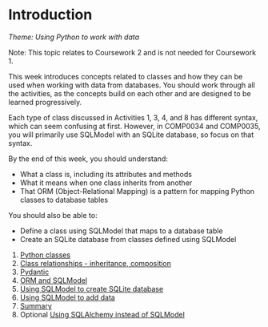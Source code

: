 # Introduction

_*Theme: Using Python to work with data*_

Note: This topic relates to Coursework 2 and is not needed for Coursework 1.

This week introduces concepts related to classes and how they can be used when working with data from databases. You
should work through all the activities, as the concepts build on each other and are designed to be learned
progressively.

Each type of class discussed in Activities 1, 3, 4, and 8 has different syntax, which can seem confusing at first.
However, in COMP0034 and COMP0035, you will primarily use SQLModel with an SQLite database, so focus on that syntax.

By the end of this week, you should understand:

- What a class is, including its attributes and methods
- What it means when one class inherits from another
- That ORM (Object-Relational Mapping) is a pattern for mapping Python classes to database tables

You should also be able to:

- Define a class using SQLModel that maps to a database table
- Create an SQLite database from classes defined using SQLModel

1. [Python classes](5-01-class.md)
2. [Class relationships - inheritance, composition](5-02-inheritance-composition.md)
3. [Pydantic](5-03-pydantic.md)
4. [ORM and SQLModel](5-04-orm-sqlmodel.md)
5. [Using SQLModel to create SQLite database](5-05-sqlmodel-create-db.md)
6. [Using SQLModel to add data](5-06-sqlmodel-add-data.md)
7. [Summary](5-07-summary.md)
8. Optional [Using SQLAlchemy instead of SQLModel](5-08-sqlalchemy.md)
